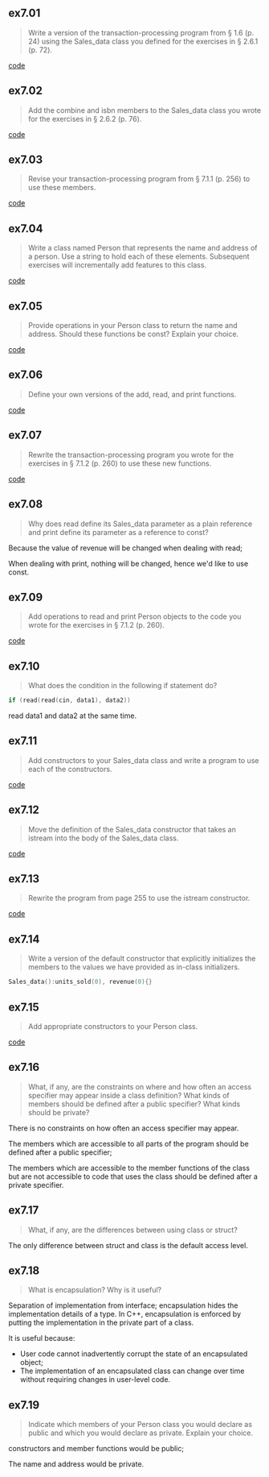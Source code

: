 ## ex7.01
> Write a version of the transaction-processing program from § 1.6 (p. 24) using
> the Sales_data class you defined for the exercises in § 2.6.1 (p. 72).

[code](ex7_01.cpp)

## ex7.02
> Add the combine and isbn members to the Sales_data class you wrote for the 
> exercises in § 2.6.2 (p. 76).

[code](ex7_02.h)

## ex7.03
> Revise your transaction-processing program from § 7.1.1 (p. 256) to use these 
> members.

[code](ex7_03.cpp)

## ex7.04
> Write a class named Person that represents the name and address of a person. 
> Use a string to hold each of these elements. Subsequent exercises will 
> incrementally add features to this class.

[code](ex7_04.h)

## ex7.05
> Provide operations in your Person class to return the name and address. 
> Should these functions be const? Explain your choice.

[code](ex7_05.h)

## ex7.06
> Define your own versions of the add, read, and print functions.

[code](ex7_06.h)

## ex7.07
> Rewrite the transaction-processing program you wrote for the exercises 
> in § 7.1.2 (p. 260) to use these new functions.

[code](ex7_07.cpp)

## ex7.08
> Why does read define its Sales_data parameter as a plain reference and print 
> define its parameter as a reference to const?

Because the value of revenue will be changed when dealing with read;

When dealing with print, nothing will be changed, hence we'd like to use
const.

## ex7.09
> Add operations to read and print Person objects to the code you wrote for the 
> exercises in § 7.1.2 (p. 260).

[code](ex7_09.h)

## ex7.10
> What does the condition in the following if statement do?
```cpp
if (read(read(cin, data1), data2))
```

read data1 and data2 at the same time.

## ex7.11
> Add constructors to your Sales_data class and write a program to use each of 
> the constructors.

[code](ex7_11.h)

## ex7.12
> Move the definition of the Sales_data constructor that takes an istream into 
> the body of the Sales_data class.

[code](ex7_12.h)

## ex7.13
> Rewrite the program from page 255 to use the istream constructor.

[code](ex7_13.cpp)

## ex7.14
> Write a version of the default constructor that explicitly initializes the 
> members to the values we have provided as in-class initializers.

```cpp
Sales_data():units_sold(0), revenue(0){}
```

## ex7.15
> Add appropriate constructors to your Person class.

[code](ex7_15.h)

## ex7.16
> What, if any, are the constraints on where and how often an access specifier 
> may appear inside a class definition? What kinds of members should be defined 
> after a public specifier? What kinds should be private?

There is no constraints on how often an access specifier may appear.

The members which are accessible to all parts of the program should be defined 
after a public specifier;

The members which are accessible to the member functions of the class but are 
not accessible to code that uses the class should be defined after a private
specifier.

## ex7.17
> What, if any, are the differences between using class or struct?

The only difference between struct and class is the default access level.

## ex7.18
> What is encapsulation? Why is it useful?

Separation of implementation from interface; encapsulation hides the 
implementation details of a type. In C++, encapsulation is enforced by
putting the implementation in the private part of a class.

It is useful because:
  * User code cannot inadvertently corrupt the state of an encapsulated object;
  * The implementation of an encapsulated class can change over time without 
requiring changes in user-level code.

## ex7.19
> Indicate which members of your Person class you would declare as public and 
> which you would declare as private. Explain your choice.

constructors and member functions would be public;

The name and address would be private.
